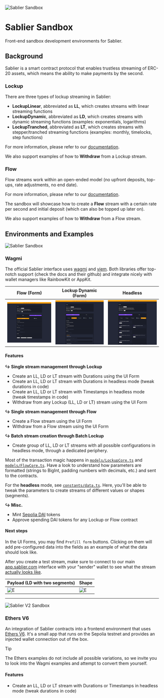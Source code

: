 ![Sablier Sandbox](/packages/assets/banner.png)

# Sablier Sandbox

Front-end sandbox development environments for Sablier.

## Background

Sablier is a smart contract protocol that enables trustless streaming of ERC-20 assets, which means the ability to make
payments by the second.

### Lockup

There are three types of lockup streaming in Sablier:

- **LockupLinear**, abbreviated as **LL**, which creates streams with linear streaming functions
- **LockupDynamic**, abbreviated as **LD**, which creates streams with dynamic streaming functions (examples:
  exponentials, logarithms)
- **LockupTranched**, abbreviated as **LT**, which creates streams with stepper/tranched streaming functions (examples:
  monthly, timelocks, step functions)

For more information, please refer to our [documentation](https://docs.sablier.com).

We also support examples of how to **Withdraw** from a Lockup stream.

### Flow

Flow streams work within an open-ended model (no upfront deposits, top-ups, rate adjustments, no end date).

For more information, please refer to our [documentation](https://docs.sablier.com).

The sandbox will showcase how to create a **Flow** stream with a certain rate per second and initial deposit (which can
also be topped up later on).

We also support examples of how to **Withdraw** from a Flow stream.

## Environments and Examples

![Sablier Sandbox](/packages/assets/banner-s2.png)

### Wagmi

The official Sablier interface uses [wagmi](wagmi.sh/) and [viem](https://viem.sh/). Both libraries offer top-notch
support (check the docs and their github) and integrate nicely with wallet managers like RainbowKit or AppKit.

| Flow (Form)                            | Lockup Dynamic (Form)                            | Headless                                  |
| -------------------------------------- | ------------------------------------------------ | ----------------------------------------- |
| ![FL](./packages/assets/flow-dark.png) | ![LD](./packages/assets/lockup-dynamic-dark.png) | ![H](./packages/assets/headless-dark.png) |

#### Features

**↪ Single stream management through Lockup**

- Create an LL, LD or LT stream with Durations using the UI Form
- Create an LL, LD or LT stream with Durations in headless mode (tweak durations in code)
- Create an LL, LD or LT stream with Timestamps in headless mode (tweak timestamps in code)
- Withdraw from any Lockup (LL, LD or LT) stream using the UI Form

**↪ Single stream management through Flow**

- Create a Flow stream using the UI Form
- Withdraw from a Flow stream using the UI Form

**↪ Batch stream creation through Batch Lockup**

- Create group of LL, LD or LT streams with all possible configurations in headless mode, through a dedicated periphery.

Most of the transaction magic happens in [`models/LockupCore.ts`](/examples/wagmi/src/models/LockupCore.ts) and
[`models/FlowCore.ts`](/examples/wagmi/src/models/FlowCore.ts). Have a look to understand how parameters are formatted
(strings to BigInt, padding numbers with decimals, etc.) and sent to the contracts.

For the **headless** mode, see [`constants/data.ts`](/examples/wagmi/src/constants/data.ts). Here, you'll be able to
tweak the parameters to create streams of different values or shapes (segments).

**↪ Misc.**

- Mint [Sepolia DAI](https://sepolia.etherscan.io/token/0x776b6fc2ed15d6bb5fc32e0c89de68683118c62a) tokens
- Approve spending DAI tokens for any Lockup or Flow contract

#### Next steps

In the UI Forms, you may find `Prefill form` buttons. Clicking on them will add pre-configured data into the fields as
an example of what the data should look like.

After you create a test stream, make sure to connect to our main [app.sablier.com](https://app.sablier.com) interface
with your "sender" wallet to see what the stream [actually looks like](https://docs.sablier.com/apps/features/overview).

| Payload (LD with two segments)            | Shape                                      |
| ----------------------------------------- | ------------------------------------------ |
| ![E](./packages/assets/emission-code.png) | ![E](./packages/assets/emission-shape.png) |

---

![Sablier V2 Sandbox](/packages/assets/banner-s1.png)

### Ethers V6

An integration of Sablier contracts into a frontend environment that uses [Ethers V6](https://docs.ethers.org/v6/). It's
a small app that runs on the Sepolia testnet and provides an injected wallet connection out of the box.

> [!TIP]
>
> The Ethers examples do not include all possible variations, so we invite you to look into the Wagmi examples and
> attempt to convert them yourself.

#### Features

- Create an LL, LD or LT stream with Durations or Timestamps in headless mode (tweak durations in code)
